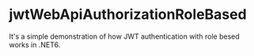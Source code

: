 # jwtWebApiAuthorizationRoleBased
It's a simple demonstration of how JWT authentication with role besed works in .NET6.
